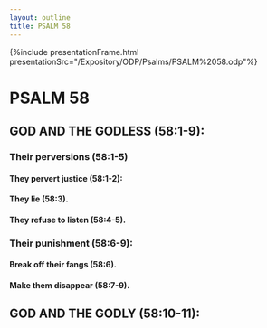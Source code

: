 ```yaml
---
layout: outline
title: PSALM 58
---
```

{%include presentationFrame.html presentationSrc="/Expository/ODP/Psalms/PSALM%2058.odp"%}

# PSALM 58 
## GOD AND THE GODLESS (58:1-9): 
###  Their perversions (58:1-5) 
####  They pervert justice (58:1-2): 
####  They lie (58:3). 
####  They refuse to listen (58:4-5). 
###  Their punishment (58:6-9): 
####  Break off their fangs (58:6). 
####  Make them disappear (58:7-9). 
## GOD AND THE GODLY (58:10-11): 
